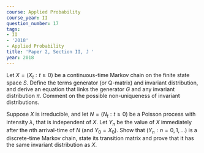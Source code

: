 ```yaml
---
course: Applied Probability
course_year: II
question_number: 17
tags:
- II
- '2018'
- Applied Probability
title: 'Paper 2, Section II, J '
year: 2018
---
```




Let $X=\left(X_{t}: t \geqslant 0\right)$ be a continuous-time Markov chain on the finite state space $S$. Define the terms generator (or Q-matrix) and invariant distribution, and derive an equation that links the generator $G$ and any invariant distribution $\pi$. Comment on the possible non-uniqueness of invariant distributions.

Suppose $X$ is irreducible, and let $N=\left(N_{t}: t \geqslant 0\right)$ be a Poisson process with intensity $\lambda$, that is independent of $X$. Let $Y_{n}$ be the value of $X$ immediately after the $n$th arrival-time of $N$ (and $\left.Y_{0}=X_{0}\right)$. Show that $\left(Y_{n}: n=0,1, \ldots\right)$ is a discrete-time Markov chain, state its transition matrix and prove that it has the same invariant distribution as $X$.